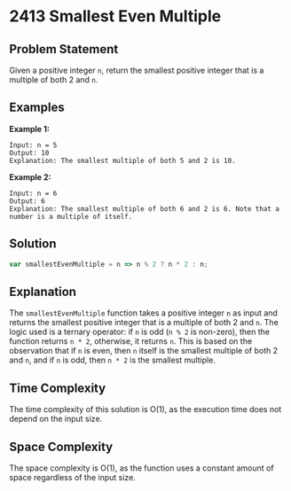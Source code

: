 # 2413 Smallest Even Multiple

## Problem Statement

Given a positive integer `n`, return the smallest positive integer that is a multiple of both 2 and `n`.

## Examples

**Example 1:**
```
Input: n = 5
Output: 10
Explanation: The smallest multiple of both 5 and 2 is 10.
```

**Example 2:**
```
Input: n = 6
Output: 6
Explanation: The smallest multiple of both 6 and 2 is 6. Note that a number is a multiple of itself.
```

## Solution

```javascript
var smallestEvenMultiple = n => n % 2 ? n * 2 : n;
```

## Explanation

The `smallestEvenMultiple` function takes a positive integer `n` as input and returns the smallest positive integer that is a multiple of both 2 and `n`. The logic used is a ternary operator: if `n` is odd (`n % 2` is non-zero), then the function returns `n * 2`, otherwise, it returns `n`. This is based on the observation that if `n` is even, then `n` itself is the smallest multiple of both 2 and `n`, and if `n` is odd, then `n * 2` is the smallest multiple.

## Time Complexity

The time complexity of this solution is O(1), as the execution time does not depend on the input size.

## Space Complexity

The space complexity is O(1), as the function uses a constant amount of space regardless of the input size.
